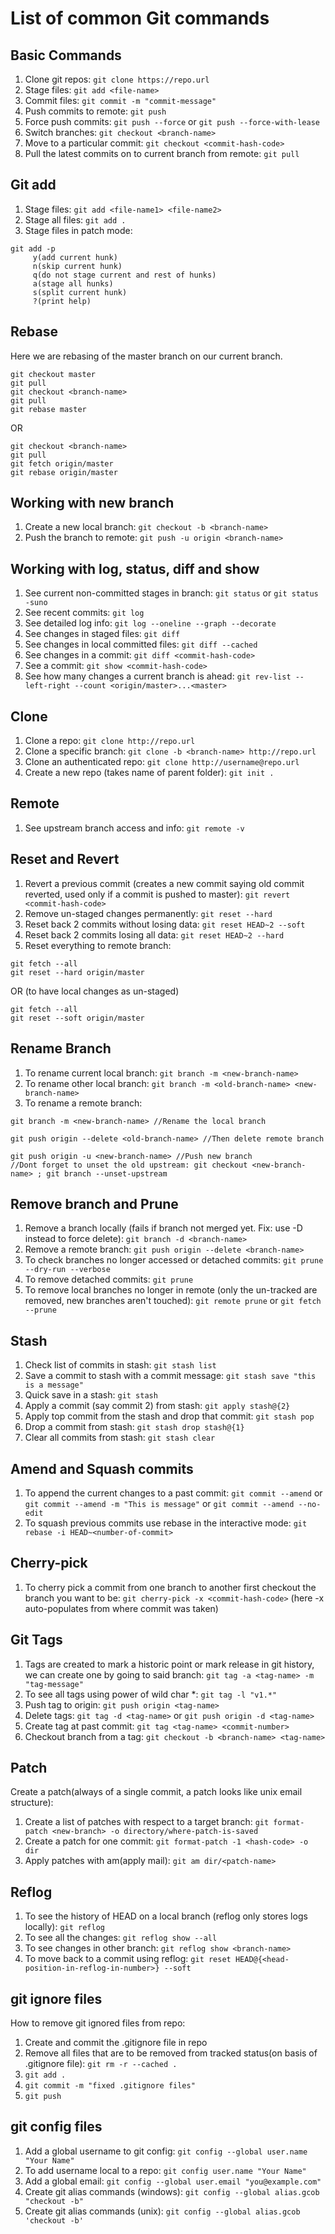 # List of common Git commands

## Basic Commands
1. Clone git repos: `git clone https://repo.url`  
2. Stage files: `git add <file-name>`  
3. Commit files: `git commit -m "commit-message"`  
4. Push commits to remote: `git push`  
5. Force push commits: `git push --force` or `git push --force-with-lease`  
5. Switch branches: `git checkout <branch-name>`  
6. Move to a particular commit: `git checkout <commit-hash-code>`  
7. Pull the latest commits on to current branch from remote: `git pull`  

## Git add
1. Stage files: `git add <file-name1> <file-name2>`  
2. Stage all files: `git add .`  
3. Stage files in patch mode:  
```
git add -p
     y(add current hunk)
     n(skip current hunk)
     q(do not stage current and rest of hunks)
     a(stage all hunks)
     s(split current hunk)
     ?(print help)
```

## Rebase
Here we are rebasing of the master branch on our current branch.
```
git checkout master
git pull 
git checkout <branch-name>  
git pull
git rebase master  
```  
OR  
```
git checkout <branch-name>
git pull
git fetch origin/master
git rebase origin/master
```  
## Working with new branch
1. Create a new local branch: `git checkout -b <branch-name>`  
2. Push the branch to remote: `git push -u origin <branch-name>`  

## Working with log, status, diff and show
1. See current non-committed stages in branch: `git status` or `git status -suno`  
2. See recent commits: `git log`  
3. See detailed log info: `git log --oneline --graph --decorate`  
4. See changes in staged files: `git diff`  
5. See changes in local committed files: `git diff --cached`  
6. See changes in a commit: `git diff <commit-hash-code>`  
7. See a commit: `git show <commit-hash-code>`  
8. See how many changes a current branch is ahead: `git rev-list --left-right --count <origin/master>...<master>`  

## Clone
1. Clone a repo: `git clone http://repo.url`  
2. Clone a specific branch: `git clone -b <branch-name> http://repo.url`  
3. Clone an authenticated repo: `git clone http://username@repo.url`  
4. Create a new repo (takes name of parent folder): `git init .`  

## Remote
1. See upstream branch access and info: `git remote -v`  

## Reset and Revert
1. Revert a previous commit (creates a new commit saying old commit reverted, used only if a commit is pushed to master): `git revert <commit-hash-code>` 
2. Remove un-staged changes permanently: `git reset --hard`  
3. Reset back 2 commits without losing data: `git reset HEAD~2 --soft`
4. Reset back 2 commits losing all data: `git reset HEAD~2 --hard`  
5. Reset everything to remote branch:
```
git fetch --all
git reset --hard origin/master
```
OR (to have local changes as un-staged)    
```
git fetch --all
git reset --soft origin/master
```  
## Rename Branch
1. To rename current local branch: `git branch -m <new-branch-name>`  
2. To rename other local branch: `git branch -m <old-branch-name> <new-branch-name>`  
3. To rename a remote branch:  
```
git branch -m <new-branch-name> //Rename the local branch

git push origin --delete <old-branch-name> //Then delete remote branch

git push origin -u <new-branch-name> //Push new branch
//Dont forget to unset the old upstream: git checkout <new-branch-name> ; git branch --unset-upstream
```
## Remove branch and Prune
1. Remove a branch locally (fails if branch not merged yet. Fix: use -D instead to force delete): `git branch -d <branch-name>`  
2. Remove a remote branch: `git push origin --delete <branch-name>`
3. To check branches no longer accessed or detached commits: `git prune --dry-run --verbose`  
4. To remove detached commits: `git prune`  
5. To remove local branches no longer in remote (only the un-tracked are removed, new branches aren't touched): `git remote prune` or `git fetch --prune`

## Stash
1. Check list of commits in stash: `git stash list`  
2. Save a commit to stash with a commit message: `git stash save "this is a message"`  
3. Quick save in a stash: `git stash`  
4. Apply a commit (say commit 2) from stash: `git apply stash@{2}`  
5. Apply top commit from the stash and drop that commit: `git stash pop`  
6. Drop a commit from stash: `git stash drop stash@{1}`  
7. Clear all commits from stash: `git stash clear`  

## Amend and Squash commits
1. To append the current changes to a past commit: `git commit --amend` or `git commit --amend -m "This is message"` or `git commit --amend --no-edit`  
2. To squash previous commits use rebase in the interactive mode: `git rebase -i HEAD~<number-of-commit>`

## Cherry-pick
1. To cherry pick a commit from one branch to another first checkout the branch you want to be: `git cherry-pick -x <commit-hash-code>` (here -x auto-populates from where commit was taken)  

## Git Tags
1. Tags are created to mark a historic point or mark release in git history, we can create one by going to said branch: `git tag -a <tag-name> -m "tag-message"`  
2. To see all tags using power of wild char *: `git tag -l "v1.*"`  
3. Push tag to origin: `git push origin <tag-name>`  
4. Delete tags: `git tag -d <tag-name>` or `git push origin -d <tag-name>`  
5. Create tag at past commit: `git tag <tag-name> <commit-number>`  
6. Checkout branch from a tag: `git checkout -b <branch-name> <tag-name>`  

## Patch
Create a patch(always of a single commit, a patch looks like unix email structure):  
1. Create a list of patches with respect to a target branch: `git format-patch <new-branch> -o directory/where-patch-is-saved`  
2. Create a patch for one commit: `git format-patch -1 <hash-code> -o dir`  
3. Apply patches with am(apply mail): `git am dir/<patch-name>`  

## Reflog
1. To see the history of HEAD on a local branch (reflog only stores logs locally): `git reflog`  
2. To see all the changes: `git reflog show --all`  
3. To see changes in other branch: `git reflog show <branch-name>`  
4. To move back to a commit using reflog: `git reset HEAD@{<head-position-in-reflog-in-number>} --soft`  

## git ignore files
How to remove git ignored files from repo:  
1. Create and commit the .gitignore file in repo  
2. Remove all files that are to be removed from tracked status(on basis of .gitignore file): `git rm -r --cached .`  
3. `git add .`  
4. `git commit -m "fixed .gitignore files"`  
5. `git push`  

## git config files
1. Add a global username to git config: `git config --global user.name "Your Name"`
2. To add username local to a repo: `git config user.name "Your Name"`
3. Add a global email: `git config --global user.email "you@example.com"`
4. Create git alias commands (windows): `git config --global alias.gcob "checkout -b"`
5. Create git alias commands (unix): `git config --global alias.gcob 'checkout -b'`